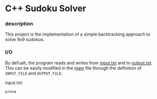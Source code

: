 # C++ Sudoku Solver

### description

This project is the implementation of a simple backtracking approach to solve 9x9 sudokus.

### I/O

By defualt, the program reads and writes from [input.txt](/samples/input.txt) and to [output.txt](/samples/output.txt). This can be easily modified
in the [main](/src/main.cpp) file through the definition of ```INPUT_FILE``` and  ```OUTPUT_FILE```.

input.txt:

```
prova
```